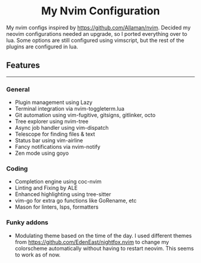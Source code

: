 <h1 align="center">My Nvim Configuration</h1>

My nvim configs inspired by https://github.com/Allaman/nvim. Decided my neovim configurations needed an upgrade, so I ported everything over to lua.
Some options are still configured using vimscript, but the rest of the plugins are configured in lua.

## Features
---
### General
* Plugin management using Lazy
* Terminal integration via nvim-toggleterm.lua
* Git automation using vim-fugitive, gitsigns, gitlinker, octo
* Tree explorer using nvim-tree 
* Async job handler using vim-dispatch
* Telescope for finding files & text
* Status bar using vim-airline
* Fancy notifications via nvim-notify
* Zen mode using goyo

### Coding
* Completion engine using coc-nvim
* Linting and Fixing by ALE
* Enhanced highlighting using tree-sitter 
* vim-go for extra go functions like GoRename, etc
* Mason for linters, lsps, formatters


### Funky addons
* Modulating theme based on the time of the day. I used different themes from https://github.com/EdenEast/nightfox.nvim to change my colorscheme automatically without having to restart neovim. This seems to work as of now.


